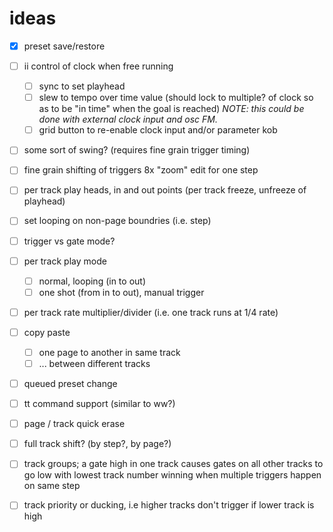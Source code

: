 ideas
=============
* [x] preset save/restore
* [ ] ii control of clock when free running
  * [ ] sync to set playhead
  * [ ] slew to tempo over time value (should lock to multiple? of clock so as to be "in time" when the goal is reached) _NOTE: this could be done with external clock input and osc FM._
  * [ ] grid button to re-enable clock input and/or parameter kob
* [ ] some sort of swing? (requires fine grain trigger timing)
* [ ] fine grain shifting of triggers 8x "zoom" edit for one step
* [ ] per track play heads, in and out points (per track freeze, unfreeze of playhead)
* [ ] set looping on non-page boundries (i.e. step)
* [ ] trigger vs gate mode?
* [ ] per track play mode
  * [ ] normal, looping (in to out)
  * [ ] one shot (from in to out), manual trigger
* [ ] per track rate multiplier/divider (i.e. one track runs at 1/4 rate)
* [ ] copy paste
  * [ ] one page to another in same track
  * [ ] ... between different tracks
* [ ] queued preset change
* [ ] tt command support (similar to ww?)
* [ ] page / track quick erase
* [ ] full track shift? (by step?, by page?)
* [ ] track groups; a gate high in one track causes gates on all other tracks to go low with lowest track number winning when multiple triggers happen on same step
* [ ] track priority or ducking, i.e higher tracks don't trigger if lower track is high

  
